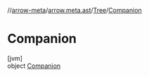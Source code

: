 //[arrow-meta](../../../../index.md)/[arrow.meta.ast](../../index.md)/[Tree](../index.md)/[Companion](index.md)

# Companion

[jvm]\
object [Companion](index.md)
